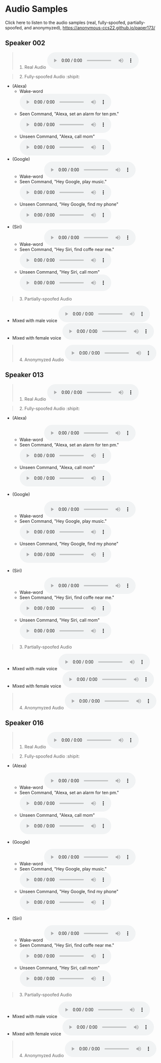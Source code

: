 # Audio Samples
Click here to listen to the audio samples (real, fully-spoofed, partially-spoofed, and anonymyzed), https://anonymous-ccs22.github.io/paper173/

## Speaker 002
> 1. Real Audio 
<audio controls="controls"><source type="audio/wav" src="samples/real/002_2_alexa.wav"></source></audio> 

> 2. Fully-spoofed Audio :shipit:
   - (Alexa)
     - Wake-word <br />
       <audio controls="controls"><source type="audio/wav" src="samples/fully-spoofed/002_alexa_0_wakeword.wav"></source></audio> 
     - Seen Command, "Alexa, set an alarm for ten pm." <br />
       <audio controls="controls"><source type="audio/wav" src="samples/fully-spoofed/002_alexa_5_seen.wav"></source></audio>
     - Unseen Command, "Alexa, call mom" <br />
       <audio controls="controls"><source type="audio/wav" src="samples/fully-spoofed/002_alexa_23_unseen.wav"></source></audio>
    <br />
   - (Google)
     - Wake-word
       <audio controls="controls"><source type="audio/wav" src="samples/fully-spoofed/002_google_25_wakeword.wav"></source></audio> 
     - Seen Command, "Hey Google, play music."
       <audio controls="controls"><source type="audio/wav" src="samples/fully-spoofed/002_google_45_seen.wav"></source></audio>
     - Unseen Command, "Hey Google, find my phone" 
       <audio controls="controls"><source type="audio/wav" src="samples/fully-spoofed/002_google_42_unseen.wav"></source></audio>
  - (Siri)
     - Wake-word
       <audio controls="controls"><source type="audio/wav" src="samples/fully-spoofed/002_siri_50_wakeword.wav"></source></audio> 
     - Seen Command, "Hey Siri, find coffe near me."
       <audio controls="controls"><source type="audio/wav" src="samples/fully-spoofed/002_siri_54_seen.wav"></source></audio>
     - Unseen Command, "Hey Siri, call mom" 
       <audio controls="controls"><source type="audio/wav" src="samples/fully-spoofed/002_siri_69_unseen.wav"></source></audio>
> 3. Partially-spoofed Audio
   - Mixed with male voice
     <audio controls="controls"><source type="audio/wav" src="samples/partially-spoofed/002_2_male.wav"></source></audio>
   - Mixed with female voice 
     <audio controls="controls"><source type="audio/wav" src="samples/partially-spoofed/002_2_female.wav"></source></audio>
> 4. Anonymyzed Audio
<audio controls="controls"><source type="audio/wav" src="samples/anonymyzed/002_2_1_anon.wav"></source></audio> 

## Speaker 013
> 1. Real Audio 
<audio controls="controls"><source type="audio/wav" src="samples/real/013_2_alexa.wav"></source></audio> 

> 2. Fully-spoofed Audio :shipit:
   - (Alexa)
     - Wake-word
       <audio controls="controls"><source type="audio/wav" src="samples/fully-spoofed/013_alexa_0_wakeword.wav"></source></audio> 
     - Seen Command, "Alexa, set an alarm for ten pm."
       <audio controls="controls"><source type="audio/wav" src="samples/fully-spoofed/013_alexa_5_seen.wav"></source></audio>
     - Unseen Command, "Alexa, call mom" 
       <audio controls="controls"><source type="audio/wav" src="samples/fully-spoofed/013_alexa_23_unseen.wav"></source></audio>
    
   - (Google)
     - Wake-word
       <audio controls="controls"><source type="audio/wav" src="samples/fully-spoofed/013_google_25_wakeword.wav"></source></audio> 
     - Seen Command, "Hey Google, play music."
       <audio controls="controls"><source type="audio/wav" src="samples/fully-spoofed/013_google_25_wakeword.wav"></source></audio>
     - Unseen Command, "Hey Google, find my phone" 
       <audio controls="controls"><source type="audio/wav" src="samples/fully-spoofed/013_google_42_unseen.wav"></source></audio>
  - (Siri)
     - Wake-word
       <audio controls="controls"><source type="audio/wav" src="samples/fully-spoofed/013_siri_50_wakeword.wav"></source></audio> 
     - Seen Command, "Hey Siri, find coffe near me."
       <audio controls="controls"><source type="audio/wav" src="samples/fully-spoofed/013_siri_54_seen.wav"></source></audio>
     - Unseen Command, "Hey Siri, call mom" 
       <audio controls="controls"><source type="audio/wav" src="samples/fully-spoofed/013_siri_68_unseen.wav"></source></audio>
> 3. Partially-spoofed Audio
   - Mixed with male voice
     <audio controls="controls"><source type="audio/wav" src="samples/partially-spoofed/013_2_male.wav"></source></audio>
   - Mixed with female voice 
     <audio controls="controls"><source type="audio/wav" src="samples/partially-spoofed/013_2_female.wav"></source></audio>
> 4. Anonymyzed Audio
<audio controls="controls"><source type="audio/wav" src="samples/anonymyzed/013_2_1_anon.wav"></source></audio> 

## Speaker 016
> 1. Real Audio 
<audio controls="controls"><source type="audio/wav" src="samples/real/016_2_alexa.wav"></source></audio> 

> 2. Fully-spoofed Audio :shipit:
   - (Alexa)
     - Wake-word
       <audio controls="controls"><source type="audio/wav" src="samples/fully-spoofed/016_alexa_0_wakeword.wav"></source></audio> 
     - Seen Command, "Alexa, set an alarm for ten pm."
       <audio controls="controls"><source type="audio/wav" src="samples/fully-spoofed/016_alexa_5_seen.wav"></source></audio>
     - Unseen Command, "Alexa, call mom" 
       <audio controls="controls"><source type="audio/wav" src="samples/fully-spoofed/016_alexa_23_unseen.wav"></source></audio>
    
   - (Google)
     - Wake-word
       <audio controls="controls"><source type="audio/wav" src="samples/fully-spoofed/016_google_25_wakeword.wav"></source></audio> 
     - Seen Command, "Hey Google, play music."
       <audio controls="controls"><source type="audio/wav" src="samples/fully-spoofed/016_google_45_seen.wav"></source></audio>
     - Unseen Command, "Hey Google, find my phone" 
       <audio controls="controls"><source type="audio/wav" src="samples/fully-spoofed/016_google_42_unseen.wav"></source></audio>
  - (Siri)
     - Wake-word
       <audio controls="controls"><source type="audio/wav" src="samples/fully-spoofed/016_siri_50_wakeword.wav"></source></audio> 
     - Seen Command, "Hey Siri, find coffe near me."
       <audio controls="controls"><source type="audio/wav" src="samples/fully-spoofed/016_siri_54_seen.wav"></source></audio>
     - Unseen Command, "Hey Siri, call mom" 
       <audio controls="controls"><source type="audio/wav" src="samples/fully-spoofed/016_siri_68_unseen.wav"></source></audio>
> 3. Partially-spoofed Audio
   - Mixed with male voice
     <audio controls="controls"><source type="audio/wav" src="samples/partially-spoofed/016_2_male.wav"></source></audio>
   - Mixed with female voice 
     <audio controls="controls"><source type="audio/wav" src="samples/partially-spoofed/016_2_female.wav"></source></audio>
> 4. Anonymyzed Audio
<audio controls="controls"><source type="audio/wav" src="samples/anonymyzed/016_2_1_anon.wav"></source></audio> 

